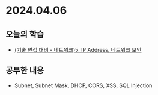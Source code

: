 # 2024.04.06
## 오늘의 학습
- [(기술 면접 대비 - 네트워크)5. IP Address, 네트워크 보안](/기술%20면접%20대비/네트워크/5.%20IP%20Address,%20네트워크%20보안.md)

## 공부한 내용
- Subnet, Subnet Mask, DHCP, CORS, XSS, SQL Injection